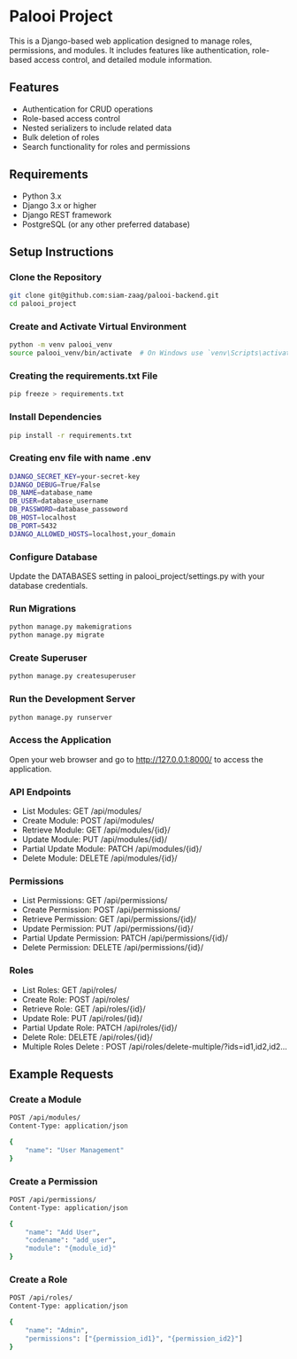 # Palooi Project

This is a Django-based web application designed to manage roles, permissions, and modules. It includes features like authentication, role-based access control, and detailed module information.

## Features

- Authentication for CRUD operations
- Role-based access control
- Nested serializers to include related data
- Bulk deletion of roles
- Search functionality for roles and permissions

## Requirements

- Python 3.x
- Django 3.x or higher
- Django REST framework
- PostgreSQL (or any other preferred database)

## Setup Instructions

### Clone the Repository

```sh
git clone git@github.com:siam-zaag/palooi-backend.git
cd palooi_project
```

### Create and Activate Virtual Environment
```sh
python -m venv palooi_venv
source palooi_venv/bin/activate  # On Windows use `venv\Scripts\activate`

```

### Creating the requirements.txt File
``` sh
pip freeze > requirements.txt

```

### Install Dependencies
``` sh
pip install -r requirements.txt
```

### Creating env file with name .env
```sh
DJANGO_SECRET_KEY=your-secret-key
DJANGO_DEBUG=True/False
DB_NAME=database_name
DB_USER=database_username
DB_PASSWORD=database_passoword
DB_HOST=localhost
DB_PORT=5432
DJANGO_ALLOWED_HOSTS=localhost,your_domain
```


### Configure Database
Update the DATABASES setting in palooi_project/settings.py with your database credentials.

### Run Migrations
```sh
python manage.py makemigrations
python manage.py migrate

```

### Create Superuser
```sh
python manage.py createsuperuser
```

### Run the Development Server
```sh
python manage.py runserver

```

### Access the Application
Open your web browser and go to http://127.0.0.1:8000/ to access the application.

### API Endpoints

- List Modules: GET /api/modules/
- Create Module: POST /api/modules/
- Retrieve Module: GET /api/modules/{id}/
- Update Module: PUT /api/modules/{id}/
- Partial Update Module: PATCH /api/modules/{id}/
- Delete Module: DELETE /api/modules/{id}/

### Permissions

- List Permissions: GET /api/permissions/
- Create Permission: POST /api/permissions/
- Retrieve Permission: GET /api/permissions/{id}/
- Update Permission: PUT /api/permissions/{id}/
- Partial Update Permission: PATCH /api/permissions/{id}/
- Delete Permission: DELETE /api/permissions/{id}/

### Roles
- List Roles: GET /api/roles/
- Create Role: POST /api/roles/
- Retrieve Role: GET /api/roles/{id}/
- Update Role: PUT /api/roles/{id}/
- Partial Update Role: PATCH /api/roles/{id}/
- Delete Role: DELETE /api/roles/{id}/
- Multiple Roles Delete : POST /api/roles/delete-multiple/?ids=id1,id2,id2...


## Example Requests

### Create a Module
``` sh
POST /api/modules/
Content-Type: application/json

{
    "name": "User Management"
}
```

### Create a Permission
``` sh
POST /api/permissions/
Content-Type: application/json

{
    "name": "Add User",
    "codename": "add_user",
    "module": "{module_id}"
}
```


### Create a Role
``` sh
POST /api/roles/
Content-Type: application/json

{
    "name": "Admin",
    "permissions": ["{permission_id1}", "{permission_id2}"]
}
```

